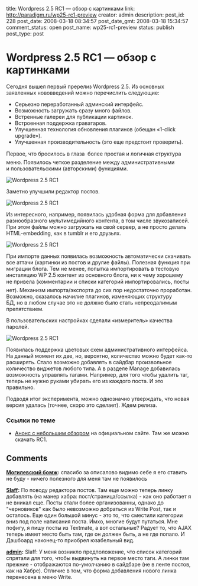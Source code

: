 title: Wordpress 2.5 RC1 — обзор с картинками
link: http://paradigm.ru/wp25-rc1-preview
creator: admin
description: 
post_id: 228
post_date: 2008-03-18 08:34:57
post_date_gmt: 2008-03-18 15:34:57
comment_status: open
post_name: wp25-rc1-preview
status: publish
post_type: post

# Wordpress 2.5 RC1 — обзор с картинками

Сегодня вышел первый пререлиз Wordpress 2.5. Из основных заявленных нововведений можно перечислить следующие:

  * Серьезно переработанный админский интерфейс.
  * Возможность загружать сразу много файлов.
  * Встренные галереи для публикации картинок.
  * Встроенная поддержка граватаров.
  * Улучшенная технология обновления плагинов (обещан «1-click upgrade»).
  * Улучшенная производительность (это еще предстоит проверить).

Первое, что бросилось в глаза  более простая и логичная структура меню. Появилось четкое разделение между административными и пользовательскими (авторскими) функциями.

![Wordpress 2.5 RC1](/;-\)/2008/03/wp25rc1-0.png)

Заметно улучшили редактор постов. 

![Wordpress 2.5 RC1](/;-\)/2008/03/wp25rc1-1.png)

Из интересного, например, появилась удобная форма для добавления разнообразного мультимедийного контента, в том числе звукозаписей. При этом файлы можно загружать на свой сервер, а не просто делать HTML-embedding, как в tumblr и его друзьях.

![Wordpress 2.5 RC1](/;-\)/2008/03/wp25rc1-2.png)

При импорте данных появилась возможность автоматически скачивать все аттачи (картинки из постов и другие файлы). Полезная функция при миграции блога. Тем не менее, попытка импортировать в тестовую инсталяцию WP 2.5 контент из основного блога, ни к чему хорошему не привела (комментарии и списки категорий импортировались, посты  нет). Механизм импорта/экспорта до сих пор недостаточно проработан. Возможно, сказалось начилие плагинов, изменяющих структуру БД, но в любом случае это не должно было стать непреодалимым препятствием.

В пользовательских настройках сделали «измеритель» качества паролей.

![Wordpress 2.5 RC1](/;-\)/2008/03/wp25rc1-3.png)

Появилась поддержка цветовых схем административного интерфейса. На данный момент их две, но, вероятно, количество можно будет как-то расширять. Стало возможно добавлять в сайдбар произвольное количество виджетов любого типа. А в разделе Manage добавилась возможность управлять тагами. Например, для того чтобы удалить таг, теперь не нужно руками убирать его из каждого поста. И это правильно.

Подводя итог эксперимента, можно однозначно утверждать, что новая версия удалась (точнее, скоро это сделает). Ждем релиза.

### Ссылки по теме

  * [Анонс с небольшим обзором](http://wordpress.org/development/2008/03/25-sneak-peek/) на официальном сайте. Там же можно скачать RC1.

## Comments

**[Могилевский бомж](#433 "2008-03-25 04:43:27"):** спасибо за описалово видимо себе я его ставить не буду - ничего полезного для меня там не появилось

**[Slaff](#407 "2008-03-18 08:53:29"):** По поводу редактора постов. Там еще можно теперь линку добавлять (на манер хабра: пост/страница/ссылка) - как оно работает я не вникал еще. Посты стали более организованны, однако до "черновиков" как было невозможно добраться из Write Post, так и осталось. Еще один большой минус - это то, что сместили категории вниз под поле написания поста. Имхо, многие будут путаться. Мне пофигу, я пишу посты из Textmate, а вот остальные? Радует то, что AJAX теперь имеет место быть там, где он должен быть, а не где попало. И Дашбоард наконец-то приобрел юзабельный вид.

**[admin](#408 "2008-03-18 11:56:02"):** Slaff: У меня возникло предположение, что список категорий спрятали для того, чтобы выдвинуть на первое место таги. А линки там прежние - отображаются по-умолчанию в сайдбаре (не в ленте постов, как на Хабре). Отличие в том, что форма добавления нового линка перенесена в меню Write.

